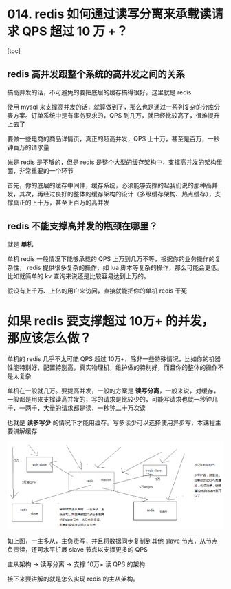 # 014. redis 如何通过读写分离来承载读请求 QPS 超过 10 万 +？
[toc]

## redis 高并发跟整个系统的高并发之间的关系
搞高并发的话，不可避免的要把底层的缓存搞得很好，这里就是 redis

使用 mysql 来支撑高并发的话，就算做到了，那么也是通过一系列复杂的分库分表方案。订单系统中是有事务要求的，QPS 到几万，就已经比较高了，很难提升上去了

要做一些电商的商品详情页，真正的超高并发，QPS 上十万，甚至是百万，一秒钟百万的请求量

光是 redis 是不够的，但是 redis 是整个大型的缓存架构中，支撑高并发的架构里面，非常重要的一个环节

首先，你的底层的缓存中间件，缓存系统，必须能够支撑的起我们说的那种高并发，其次，再经过良好的整体的缓存架构的设计（多级缓存架构、热点缓存），支撑真正的上十万，甚至上百万的高并发

## redis 不能支撑高并发的瓶颈在哪里？

就是 **单机**

单机 redis 一般情况下能够承载的 QPS 上万到几万不等，根据你的业务操作的复杂性，
redis 提供很多复杂的操作，如 lua 脚本等复杂的操作，那么可能会更低。
比如就简单的 kv 查询来说还是比较容易达到上万的。

假设有上千万、上亿的用户来访问，直接就能把你的单机 redis 干死

# 如果 redis 要支撑超过 10万+ 的并发，那应该怎么做？

单机的 redis 几乎不太可能 QPS 超过 10万+，除非一些特殊情况，比如你的机器性能特别好，配置特别高，真实物理机，维护做的特别好，而且你的整体的操作不是太复杂

单机在一般就几万。要提高并发，一般的方案是 **读写分离**，一般来说，对缓存，一般都是用来支撑读高并发的，写的请求是比较少的，可能写请求也就一秒钟几千，一两千，大量的请求都是读，一秒钟二十万次读

也就是 **读多写少** 的情况下才能用缓存。写多读少可以选择使用异步写，本课程主要讲解缓存

![](./assets/markdown-img-paste-20190321221551803.png)

如上图，一主多从，主负责写，并且将数据同步复制到其他 slave 节点，从节点负责读，还可水平扩展 slave 节点以支撑更多的 QPS

主从架构 -> 读写分离 -> 支撑 10万+ 读 QPS 的架构

接下来要讲解的就是怎么实现 redis 的主从架构。
